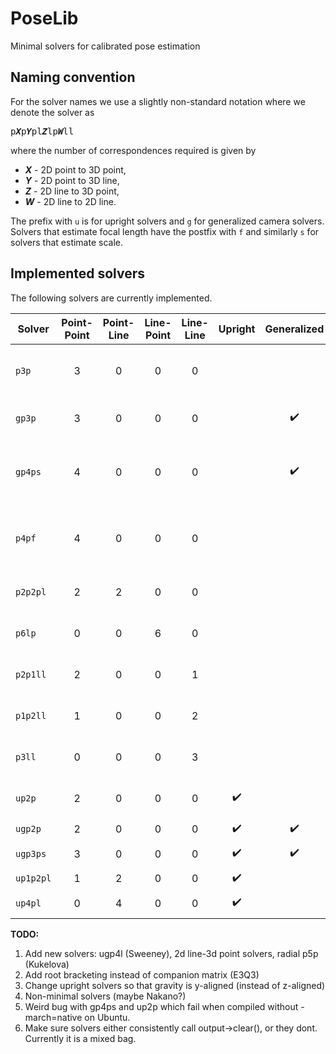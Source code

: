 # PoseLib
Minimal solvers for calibrated pose estimation

## Naming convention
For the solver names we use a slightly non-standard notation where we denote the solver as

<pre>
p<b><i>X</i></b>p<b><i>Y</i></b>pl<b><i>Z</i></b>lp<b><i>W</i></b>ll
</pre>

where the number of correspondences required is given by
* <b><i>X</i></b> - 2D point to 3D point,
* <b><i>Y</i></b> - 2D point to 3D line,
* <b><i>Z</i></b> - 2D line to 3D point,
* <b><i>W</i></b> - 2D line to 2D line.

The prefix with `u` is for upright solvers and  `g` for generalized camera solvers. Solvers that estimate focal length have the postfix with `f` and similarly `s` for solvers that estimate scale.

## Implemented solvers
The following solvers are currently implemented.

| Solver | Point-Point | Point-Line | Line-Point | Line-Line | Upright | Generalized | Approx. runtime | Max. solutions | Comment |
| --- | :---: | :---: | :---: | :---: | :---: | :---: | :---: | :---: | --- |
| `p3p` | 3 | 0 | 0| 0|  |  | 250 ns | 4 | Persson and Nordberg, LambdaTwist (ECCV18) |
| `gp3p` | 3 | 0 | 0| 0|  | :heavy_check_mark:  | 4.9 us | 8 | Kukelova et al., E3Q3 (CVPR16) |
| `gp4ps` | 4 | 0 | 0| 0|  | :heavy_check_mark: | 4.9 us | 8 | Unknown scale.<br> Kukelova et al., E3Q3 (CVPR16) |
| `p4pf` | 4 | 0 | 0| 0|  |  | 6 us | 8 | Unknown focal length.<br> Kukelova et al., E3Q3 (CVPR16) |
| `p2p2pl` | 2 | 2 | 0| 0|  |  | 30 us | 16 | Josephson et al. (CVPR07) |
| `p6lp` | 0 | 0 | 6|  0| |  | 4.9 us | 8 | Kukelova et al., E3Q3 (CVPR16)  |
| `p2p1ll` | 2 | 0 | 0 |  1| |  | 4.9 us | 8 | Kukelova et al., E3Q3 (CVPR16)  |
| `p1p2ll` | 1 | 0 | 0 |  2| |  | 4.9 us | 8 | Kukelova et al., E3Q3 (CVPR16)  |
| `p3ll` | 0 | 0 | 0 |  3| |  | 4.9 us | 8 | Kukelova et al., E3Q3 (CVPR16)  |
| `up2p` | 2 | 0 | 0| 0| :heavy_check_mark: |  | 65 ns | 2 | Kukelova et al. (ACCV10) |
| `ugp2p` | 2 | 0 | 0| 0| :heavy_check_mark: | :heavy_check_mark: | 65 ns | 2 |  |
| `ugp3ps` | 3 | 0 | 0| 0| :heavy_check_mark: | :heavy_check_mark: | 390 ns | 2 | Unknown scale. |
| `up1p2pl` | 1 | 2 | 0| 0| :heavy_check_mark: |  | 370 ns | 4 |  |
| `up4pl` | 0 | 4 | 0| 0| :heavy_check_mark: |  | 7.4 us | 8 | Sweeney et al. (3DV14) |


**TODO:**
1. Add new solvers: ugp4l (Sweeney), 2d line-3d point solvers, radial p5p (Kukelova)
2. Add root bracketing instead of companion matrix (E3Q3)
3. Change upright solvers so that gravity is y-aligned (instead of z-aligned)
4. Non-minimal solvers (maybe Nakano?)
5. Weird bug with gp4ps and up2p which fail when compiled without -march=native on Ubuntu.
6. Make sure solvers either consistently call output->clear(), or they dont. Currently it is a mixed bag.
